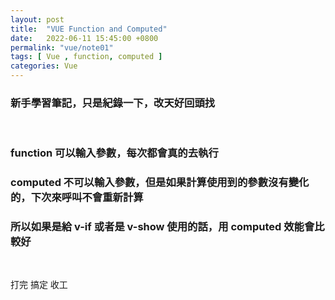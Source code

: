 ```yaml
---
layout: post
title:  "VUE Function and Computed"
date:   2022-06-11 15:45:00 +0800
permalink: "vue/note01"
tags: [ Vue , function, computed ]
categories: Vue
---
```


<h3>新手學習筆記，只是紀錄一下，改天好回頭找</h3>

<br>

<h3>function 可以輸入參數，每次都會真的去執行</h3>

<h3>computed 不可以輸入參數，但是如果計算使用到的參數沒有變化的，下次來呼叫不會重新計算</h3>

<h3>所以如果是給 v-if 或者是 v-show 使用的話，用 computed 效能會比較好</h3>

<br>

打完 搞定 收工